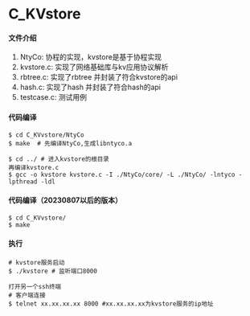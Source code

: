 # C_KVstore

#### 文件介绍
1. NtyCo: 协程的实现，kvstore是基于协程实现
2. kvstore.c: 实现了网络基础库与kv应用协议解析
3. rbtree.c: 实现了rbtree 并封装了符合kvstore的api
4. hash.c: 实现了hash 并封装了符合hash的api
5. testcase.c: 测试用例


#### 代码编译
```
$ cd C_KVvstore/NtyCo
$ make  # 先编译NtyCo,生成libntyco.a

$ cd ../ # 进入kvstore的根目录
再编译kvstore.c 
$ gcc -o kvstore kvstore.c -I ./NtyCo/core/ -L ./NtyCo/ -lntyco -lpthread -ldl 
```

#### 代码编译（20230807以后的版本）
```
$ cd C_KVvstore/
$ make

```

#### 执行
```
# kvstore服务启动
$ ./kvstore # 监听端口8000

打开另一个ssh终端
# 客户端连接
$ telnet xx.xx.xx.xx 8000 #xx.xx.xx.xx为kvstore服务的ip地址

```
